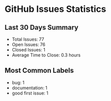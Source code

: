 # GitHub Issues Statistics

## Last 30 Days Summary
- Total Issues: 77
- Open Issues: 76
- Closed Issues: 1
- Average Time to Close: 0.3 hours

## Most Common Labels
- bug: 1
- documentation: 1
- good first issue: 1
